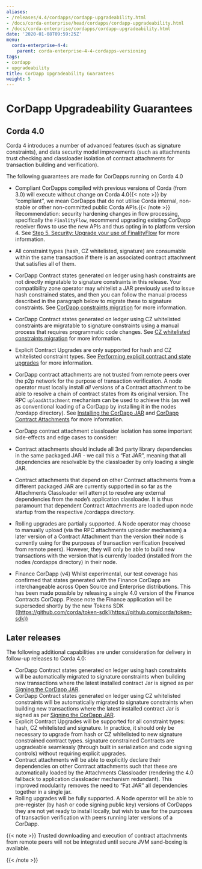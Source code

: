 ```yaml
---
aliases:
- /releases/4.4/cordapps/cordapp-upgradeability.html
- /docs/corda-enterprise/head/cordapps/cordapp-upgradeability.html
- /docs/corda-enterprise/cordapps/cordapp-upgradeability.html
date: '2020-01-08T09:59:25Z'
menu:
  corda-enterprise-4-4:
    parent: corda-enterprise-4-4-cordapps-versioning
tags:
- cordapp
- upgradeability
title: CorDapp Upgradeability Guarantees
weight: 5
---
```


# CorDapp Upgradeability Guarantees

## Corda 4.0

Corda 4 introduces a number of advanced features (such as signature constraints), and data security model improvements (such as attachments
trust checking and classloader isolation of contract attachments for transaction building and verification).

The following guarantees are made for CorDapps running on Corda 4.0


* Compliant CorDapps compiled with previous versions of Corda (from 3.0) will execute without change on Corda 4.0{{< note >}}
by “compliant”, we mean CorDapps that do not utilise Corda internal, non-stable or other non-committed public Corda APIs.{{< /note >}}
Recommendation: security hardening changes in flow processing, specifically the `FinalityFlow`, recommend upgrading existing CorDapp
receiver flows to use the new APIs and thus opting in to platform version 4. See [Step 5. Security: Upgrade your use of FinalityFlow](../../../../../../en/platform/corda/4.4/enterprise/app-upgrade-notes.html#step-5-security-upgrade-your-use-of-finalityflow) for more information.
* All constraint types (hash, CZ whitelisted, signature) are consumable within the same transaction if there is an associated contract attachment that satisfies all of them.
* CorDapp Contract states generated on ledger using hash constraints are not directly migratable to signature constraints in this release.
Your compatibility zone operator may whitelist a JAR previously used to issue hash constrained states, and then you can follow the manual
process described in the paragraph below to migrate these to signature constraints. See [CorDapp constraints migration](cordapp-constraint-migration.md) for more information.
* CorDapp Contract states generated on ledger using CZ whitelisted constraints are migratable to signature constraints using a manual process
that requires programmatic code changes. See [CZ whitelisted constraints migration](cordapp-constraint-migration.html#cz-whitelisted-constraint-migration) for more information.
* Explicit Contract Upgrades are only supported for hash and CZ whitelisted constraint types. See [Performing explicit contract and state upgrades](../../../../../../en/platform/corda/4.4/enterprise/node/operating/cm-updating-cordapp.html#performing-explicit-contract-and-state-upgrades) for more information.
* CorDapp contract attachments are not trusted from remote peers over the p2p network for the purpose of transaction verification.
A node operator must locally install *all* versions of a Contract attachment to be able to resolve a chain of contract states from its original version.
The RPC `uploadAttachment` mechanism can be used to achieve this (as well as conventional loading of a CorDapp by installing it in the nodes /cordapp directory).
See [Installing the CorDapp JAR](cordapp-build-systems.html#installing-the-cordapp-jar) and [CorDapp Contract Attachments](ccordapp-build-systems.html#cordapp-contract-attachments) for more information.
* CorDapp contract attachment classloader isolation has some important side-effects and edge cases to consider:
* Contract attachments should include all 3rd party library dependencies in the same packaged JAR - we call this a “Fat JAR”,
meaning that all dependencies are resolvable by the classloader by only loading a single JAR.
* Contract attachments that depend on other Contract attachments from a different packaged JAR are currently supported in so far as the Attachments Classloader
will attempt to resolve any external dependencies from the node’s application classloader. It is thus paramount that dependent Contract
Attachments are loaded upon node startup from the respective /cordapps directory.


* Rolling upgrades are partially supported.
A Node operator may choose to manually upload (via the RPC attachments uploader mechanism) a later version of a Contract Attachment than
the version their node is currently using for the purposes of transaction verification (received from remote peers). However, they will only
be able to build new transactions with the version that is currently loaded (installed from the nodes /cordapps directory) in their node.
* Finance CorDapp (v4)
Whilst experimental, our test coverage has confirmed that states generated with the Finance CorDapp are interchangeable across Open Source
and Enterprise distributions. This has been made possible by releasing a single 4.0 version of the Finance Contracts CorDapp.
Please note the Finance application will be superseded shortly by the new Tokens SDK ([https://github.com/corda/token-sdk](https://github.com/corda/token-sdk))


## Later releases

The following additional capabilities are under consideration for delivery in follow-up releases to Corda 4.0:


* CorDapp Contract states generated on ledger using hash constraints will be automatically migrated to signature constraints when building new transactions
where the latest installed contract Jar is signed as per [Signing the CorDapp JAR](cordapp-build-systems.html#signing-the-cordapp-jar).
* CorDapp Contract states generated on ledger using CZ whitelisted constraints will be automatically migrated to signature constraints when building new transactions
where the latest installed contract Jar is signed as per [Signing the CorDapp JAR](cordapp-build-systems.html#signing-the-cordapp-jar).
* Explicit Contract Upgrades will be supported for all constraint types: hash, CZ whitelisted and signature.
In practice, it should only be necessary to upgrade from hash or CZ whitelisted to new signature constrained contract types.
signature constrained Contracts are upgradeable seamlessly (through built in serialization and code signing controls) without requiring explicit upgrades.
* Contract attachments will be able to explicitly declare their dependencies on other Contract attachments such that these are automatically
loaded by the Attachments Classloader (rendering the 4.0 fallback to application classloader mechanism redundant).
This improved modularity removes the need to “Fat JAR” all dependencies together in a single jar.
* Rolling upgrades will be fully supported.
A Node operator will be able to pre-register (by hash or code signing public key) versions of CorDapps they are not yet ready to install locally,
but wish to use for the purposes of transaction verification with peers running later versions of a CorDapp.

{{< note >}}
Trusted downloading and execution of contract attachments from remote peers will not be integrated until secure JVM sand-boxing is available.

{{< /note >}}
